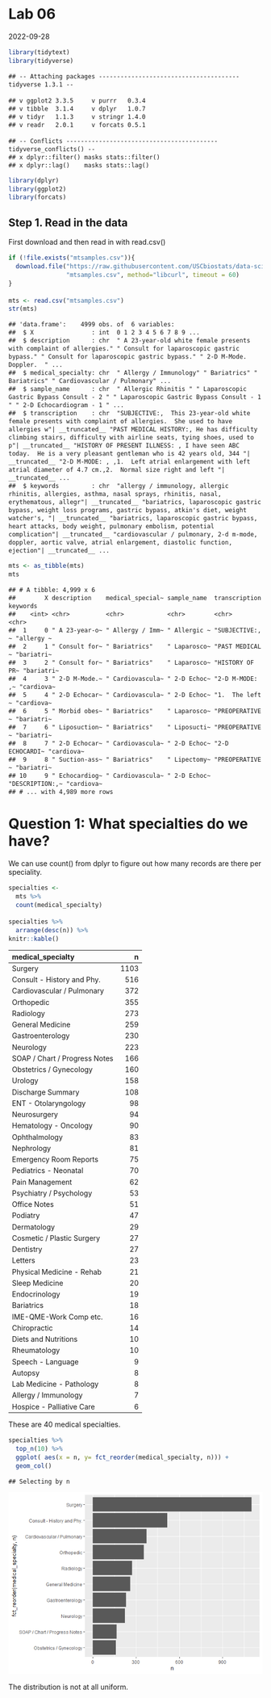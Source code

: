 Lab 06
================
2022-09-28

``` r
library(tidytext)
library(tidyverse)
```

    ## -- Attaching packages --------------------------------------- tidyverse 1.3.1 --

    ## v ggplot2 3.3.5     v purrr   0.3.4
    ## v tibble  3.1.4     v dplyr   1.0.7
    ## v tidyr   1.1.3     v stringr 1.4.0
    ## v readr   2.0.1     v forcats 0.5.1

    ## -- Conflicts ------------------------------------------ tidyverse_conflicts() --
    ## x dplyr::filter() masks stats::filter()
    ## x dplyr::lag()    masks stats::lag()

``` r
library(dplyr)
library(ggplot2)
library(forcats)
```

## Step 1. Read in the data

First download and then read in with read.csv()

``` r
if (!file.exists("mtsamples.csv")){
  download.file("https://raw.githubusercontent.com/USCbiostats/data-science-data/master/00_mtsamples/mtsamples.csv",
                "mtsamples.csv", method="libcurl", timeout = 60)
}

mts <- read.csv("mtsamples.csv")
str(mts)
```

    ## 'data.frame':    4999 obs. of  6 variables:
    ##  $ X                : int  0 1 2 3 4 5 6 7 8 9 ...
    ##  $ description      : chr  " A 23-year-old white female presents with complaint of allergies." " Consult for laparoscopic gastric bypass." " Consult for laparoscopic gastric bypass." " 2-D M-Mode. Doppler.  " ...
    ##  $ medical_specialty: chr  " Allergy / Immunology" " Bariatrics" " Bariatrics" " Cardiovascular / Pulmonary" ...
    ##  $ sample_name      : chr  " Allergic Rhinitis " " Laparoscopic Gastric Bypass Consult - 2 " " Laparoscopic Gastric Bypass Consult - 1 " " 2-D Echocardiogram - 1 " ...
    ##  $ transcription    : chr  "SUBJECTIVE:,  This 23-year-old white female presents with complaint of allergies.  She used to have allergies w"| __truncated__ "PAST MEDICAL HISTORY:, He has difficulty climbing stairs, difficulty with airline seats, tying shoes, used to p"| __truncated__ "HISTORY OF PRESENT ILLNESS: , I have seen ABC today.  He is a very pleasant gentleman who is 42 years old, 344 "| __truncated__ "2-D M-MODE: , ,1.  Left atrial enlargement with left atrial diameter of 4.7 cm.,2.  Normal size right and left "| __truncated__ ...
    ##  $ keywords         : chr  "allergy / immunology, allergic rhinitis, allergies, asthma, nasal sprays, rhinitis, nasal, erythematous, allegr"| __truncated__ "bariatrics, laparoscopic gastric bypass, weight loss programs, gastric bypass, atkin's diet, weight watcher's, "| __truncated__ "bariatrics, laparoscopic gastric bypass, heart attacks, body weight, pulmonary embolism, potential complication"| __truncated__ "cardiovascular / pulmonary, 2-d m-mode, doppler, aortic valve, atrial enlargement, diastolic function, ejection"| __truncated__ ...

``` r
mts <- as_tibble(mts)
mts
```

    ## # A tibble: 4,999 x 6
    ##        X description    medical_special~ sample_name  transcription   keywords  
    ##    <int> <chr>          <chr>            <chr>        <chr>           <chr>     
    ##  1     0 " A 23-year-o~ " Allergy / Imm~ " Allergic ~ "SUBJECTIVE:, ~ "allergy ~
    ##  2     1 " Consult for~ " Bariatrics"    " Laparosco~ "PAST MEDICAL ~ "bariatri~
    ##  3     2 " Consult for~ " Bariatrics"    " Laparosco~ "HISTORY OF PR~ "bariatri~
    ##  4     3 " 2-D M-Mode.~ " Cardiovascula~ " 2-D Echoc~ "2-D M-MODE: ,~ "cardiova~
    ##  5     4 " 2-D Echocar~ " Cardiovascula~ " 2-D Echoc~ "1.  The left ~ "cardiova~
    ##  6     5 " Morbid obes~ " Bariatrics"    " Laparosco~ "PREOPERATIVE ~ "bariatri~
    ##  7     6 " Liposuction~ " Bariatrics"    " Liposucti~ "PREOPERATIVE ~ "bariatri~
    ##  8     7 " 2-D Echocar~ " Cardiovascula~ " 2-D Echoc~ "2-D ECHOCARDI~ "cardiova~
    ##  9     8 " Suction-ass~ " Bariatrics"    " Lipectomy~ "PREOPERATIVE ~ "bariatri~
    ## 10     9 " Echocardiog~ " Cardiovascula~ " 2-D Echoc~ "DESCRIPTION:,~ "cardiova~
    ## # ... with 4,989 more rows

# Question 1: What specialties do we have?

We can use count() from dplyr to figure out how many records are there
per speciality.

``` r
specialties <- 
  mts %>%
  count(medical_specialty)

specialties %>% 
  arrange(desc(n)) %>%
knitr::kable()
```

| medical_specialty             |    n |
|:------------------------------|-----:|
| Surgery                       | 1103 |
| Consult - History and Phy.    |  516 |
| Cardiovascular / Pulmonary    |  372 |
| Orthopedic                    |  355 |
| Radiology                     |  273 |
| General Medicine              |  259 |
| Gastroenterology              |  230 |
| Neurology                     |  223 |
| SOAP / Chart / Progress Notes |  166 |
| Obstetrics / Gynecology       |  160 |
| Urology                       |  158 |
| Discharge Summary             |  108 |
| ENT - Otolaryngology          |   98 |
| Neurosurgery                  |   94 |
| Hematology - Oncology         |   90 |
| Ophthalmology                 |   83 |
| Nephrology                    |   81 |
| Emergency Room Reports        |   75 |
| Pediatrics - Neonatal         |   70 |
| Pain Management               |   62 |
| Psychiatry / Psychology       |   53 |
| Office Notes                  |   51 |
| Podiatry                      |   47 |
| Dermatology                   |   29 |
| Cosmetic / Plastic Surgery    |   27 |
| Dentistry                     |   27 |
| Letters                       |   23 |
| Physical Medicine - Rehab     |   21 |
| Sleep Medicine                |   20 |
| Endocrinology                 |   19 |
| Bariatrics                    |   18 |
| IME-QME-Work Comp etc.        |   16 |
| Chiropractic                  |   14 |
| Diets and Nutritions          |   10 |
| Rheumatology                  |   10 |
| Speech - Language             |    9 |
| Autopsy                       |    8 |
| Lab Medicine - Pathology      |    8 |
| Allergy / Immunology          |    7 |
| Hospice - Palliative Care     |    6 |

These are 40 medical specialties.

``` r
specialties %>%
  top_n(10) %>%
  ggplot( aes(x = n, y= fct_reorder(medical_specialty, n))) +
  geom_col()
```

    ## Selecting by n

![](lab_files/figure-gfm/barplot-of-specialty-counts-1.png)<!-- -->

The distribution is not at all uniform.
